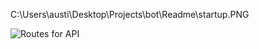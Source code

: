 C:\Users\austi\Desktop\Projects\bot\Readme\startup.PNG

![Routes for API](https://github.com/austinschrader/bot/blob/main/Readme%20files/startup.PNG)
